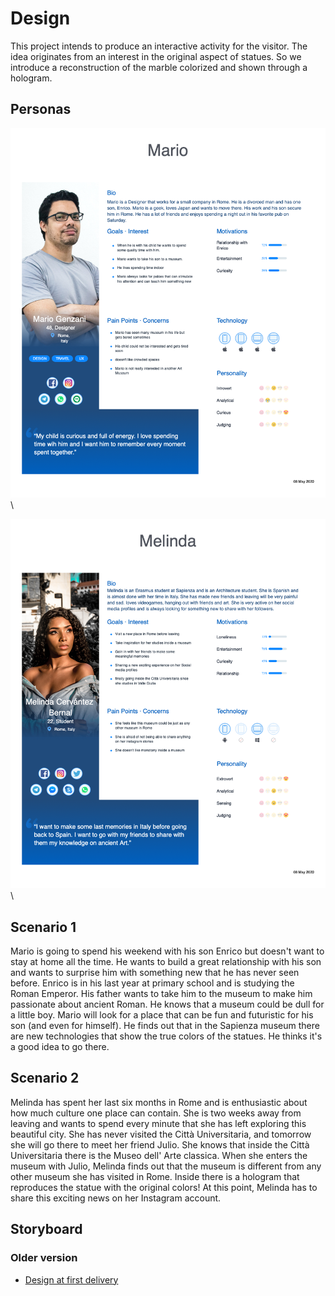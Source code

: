 # Design 
This project intends to produce an interactive activity for the visitor. The idea originates from an interest in the original aspect of statues. So we introduce a reconstruction of the marble colorized and shown through a hologram. 
## Personas
![Mario](https://github.com/federicoInserra/Big-Project-IoT/blob/master/photo/Mario.png)\


![Melinda](https://github.com/federicoInserra/Big-Project-IoT/blob/master/photo/Melinda%20.png)\

## Scenario 1

Mario is going to spend his weekend with his son Enrico but doesn't want to stay at home all the time. He wants to build a great relationship with his son and wants to surprise him with something new that he has never seen before. Enrico is in his last year at primary school and is studying the Roman Emperor. His father wants to take him to the museum to make him passionate about ancient Roman. He knows that a museum could be dull for a little boy. Mario will look for a place that can be fun and futuristic for his son (and even for himself). He finds out that in the Sapienza museum there are new technologies that show the true colors of the statues. He thinks it's a good idea to go there.

## Scenario 2
Melinda has spent her last six months in Rome and is enthusiastic about how much culture one place can contain. She is two weeks away from leaving and wants to spend every minute that she has left exploring this beautiful city. She has never visited the Città Universitaria, and tomorrow she will go there to meet her friend Julio. She knows that inside the Città Universitaria there is the Museo dell' Arte classica. When she enters the museum with Julio, Melinda finds out that the museum is different from any other museum she has visited in Rome. Inside there is a hologram that reproduces the statue with the original colors! At this point, Melinda has to share this exciting news on her Instagram account.

## Storyboard



### Older version
- [Design at first delivery](https://github.com/federicoInserra/Big-Project-IoT/blob/master/1stDelivery/Design.md)